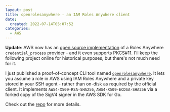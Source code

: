 ```yaml
---
layout: post
title: openrolesanywhere - an IAM Roles Anywhere client
date:
  created: 2022-07-14T05:07:52
categories:
  - AWS
---
```


<!-- more -->

**Update**: AWS now has an [open source implementation][aws-oss] of a Roles
Anywhere `credential_process` provider - and it even supports PKCS#11. I'll 
keep the following project online for historical purposes, but there's not
much need for it.

I just published a proof-of-concept CLI tool named [`openrolesanywhere`][github].
It lets you assume a role in AWS using IAM Roles Anywhere and a private key 
stored in your SSH agent - rather than on-disk as required by the official client.
It implements `AWS4-X509-RSA-SHA256`, `AWS4-X509-ECDSA-SHA256` via a forked
copy of the SigV4 signer in the AWS SDK for Go.

Check out the [repo][github] for more details.

[aws-oss]: https://github.com/aws/rolesanywhere-credential-helper
[github]: https://github.com/aidansteele/openrolesanywhere
